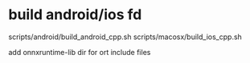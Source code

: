 
# build android/ios fd

scripts/android/build_android_cpp.sh
scripts/macosx/build_ios_cpp.sh

add onnxruntime-lib dir for ort include files
